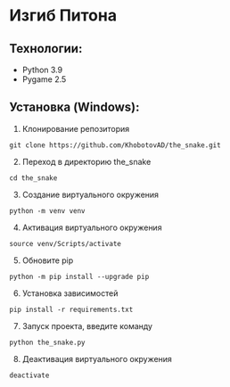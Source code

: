 # Изгиб Питона

## Технологии:

- Python 3.9
- Pygame 2.5

## Установка (Windows):

1. Клонирование репозитория

```
git clone https://github.com/KhobotovAD/the_snake.git
```

2. Переход в директорию the_snake

```
cd the_snake
```

3. Создание виртуального окружения

```
python -m venv venv
```

4. Активация виртуального окружения

```
source venv/Scripts/activate
```

5. Обновите pip

```
python -m pip install --upgrade pip
```

6. Установка зависимостей

```
pip install -r requirements.txt
```

7. Запуск проекта, введите команду

```
python the_snake.py
```

8. Деактивация виртуального окружения

```
deactivate
```

